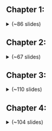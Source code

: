 ## Chapter 1:

<details>
    <summary>(~86 slides)</summary>
    <br>
    <img src="chapter1/0001.png">
    <img src="chapter1/0002.png">
    <img src="chapter1/0003.png">
    <img src="chapter1/0004.png">
    <img src="chapter1/0005.png">
    <img src="chapter1/0006.png">
    <img src="chapter1/0007.png">
    <img src="chapter1/0008.png">
    <img src="chapter1/0009.png">
    <img src="chapter1/0010.png">
    <img src="chapter1/0011.png">
    <img src="chapter1/0012.png">
    <img src="chapter1/0013.png">
    <img src="chapter1/0014.png">
    <img src="chapter1/0015.png">
    <img src="chapter1/0016.png">
    <img src="chapter1/0017.png">
    <img src="chapter1/0018.png">
    <img src="chapter1/0019.png">
    <img src="chapter1/0020.png">
    <img src="chapter1/0021.png">
    <img src="chapter1/0022.png">
    <img src="chapter1/0023.png">
    <img src="chapter1/0024.png">
    <img src="chapter1/0025.png">
    <img src="chapter1/0026.png">
    <img src="chapter1/0027.png">
    <img src="chapter1/0028.png">
    <img src="chapter1/0029.png">
    <img src="chapter1/0030.png">
    <img src="chapter1/0031.png">
    <img src="chapter1/0032.png">
    <img src="chapter1/0033.png">
    <img src="chapter1/0034.png">
    <img src="chapter1/0035.png">
    <img src="chapter1/0036.png">
    <img src="chapter1/0037.png">
    <img src="chapter1/0038.png">
    <img src="chapter1/0039.png">
    <img src="chapter1/0040.png">
    <img src="chapter1/0041.png">
    <img src="chapter1/0042.png">
    <img src="chapter1/0043.png">
    <img src="chapter1/0044.png">
    <img src="chapter1/0045.png">
    <img src="chapter1/0046.png">
    <img src="chapter1/0047.png">
    <img src="chapter1/0048.png">
    <img src="chapter1/0049.png">
    <img src="chapter1/0050.png">
    <img src="chapter1/0051.png">
    <img src="chapter1/0052.png">
    <img src="chapter1/0053.png">
    <img src="chapter1/0054.png">
    <img src="chapter1/0055.png">
    <img src="chapter1/0056.png">
    <img src="chapter1/0057.png">
    <img src="chapter1/0058.png">
    <img src="chapter1/0059.png">
    <img src="chapter1/0060.png">
    <img src="chapter1/0061.png">
    <img src="chapter1/0062.png">
    <img src="chapter1/0063.png">
    <img src="chapter1/0064.png">
    <img src="chapter1/0065.png">
    <img src="chapter1/0066.png">
    <img src="chapter1/0067.png">
    <img src="chapter1/0068.png">
    <img src="chapter1/0069.png">
    <img src="chapter1/0070.png">
    <img src="chapter1/0071.png">
    <img src="chapter1/0072.png">
    <img src="chapter1/0073.png">
    <img src="chapter1/0074.png">
    <img src="chapter1/0075.png">
    <img src="chapter1/0076.png">
    <img src="chapter1/0077.png">
    <img src="chapter1/0078.png">
    <img src="chapter1/0079.png">
    <img src="chapter1/0080.png">
    <img src="chapter1/0081.png">
    <img src="chapter1/0082.png">
    <img src="chapter1/0083.png">
    <img src="chapter1/0084.png">
    <img src="chapter1/0085.png">
    <img src="chapter1/0086.png">
</details>

## Chapter 2:

<details>
    <summary>(~67 slides)</summary>
    <br>
    <img src="chapter2/0001.png">
    <img src="chapter2/0002.png">
    <img src="chapter2/0003.png">
    <img src="chapter2/0004.png">
    <img src="chapter2/0005.png">
    <img src="chapter2/0006.png">
    <img src="chapter2/0007.png">
    <img src="chapter2/0008.png">
    <img src="chapter2/0009.png">
    <img src="chapter2/0010.png">
    <img src="chapter2/0011.png">
    <img src="chapter2/0012.png">
    <img src="chapter2/0013.png">
    <img src="chapter2/0014.png">
    <img src="chapter2/0015.png">
    <img src="chapter2/0016.png">
    <img src="chapter2/0017.png">
    <img src="chapter2/0018.png">
    <img src="chapter2/0019.png">
    <img src="chapter2/0020.png">
    <img src="chapter2/0021.png">
    <img src="chapter2/0022.png">
    <img src="chapter2/0023.png">
    <img src="chapter2/0024.png">
    <img src="chapter2/0025.png">
    <img src="chapter2/0026.png">
    <img src="chapter2/0027.png">
    <img src="chapter2/0028.png">
    <img src="chapter2/0029.png">
    <img src="chapter2/0030.png">
    <img src="chapter2/0031.png">
    <img src="chapter2/0032.png">
    <img src="chapter2/0033.png">
    <img src="chapter2/0034.png">
    <img src="chapter2/0035.png">
    <img src="chapter2/0036.png">
    <img src="chapter2/0037.png">
    <img src="chapter2/0038.png">
    <img src="chapter2/0039.png">
    <img src="chapter2/0040.png">
    <img src="chapter2/0041.png">
    <img src="chapter2/0042.png">
    <img src="chapter2/0043.png">
    <img src="chapter2/0044.png">
    <img src="chapter2/0045.png">
    <img src="chapter2/0046.png">
    <img src="chapter2/0047.png">
    <img src="chapter2/0048.png">
    <img src="chapter2/0049.png">
    <img src="chapter2/0050.png">
    <img src="chapter2/0051.png">
    <img src="chapter2/0052.png">
    <img src="chapter2/0053.png">
    <img src="chapter2/0054.png">
    <img src="chapter2/0055.png">
    <img src="chapter2/0056.png">
    <img src="chapter2/0057.png">
    <img src="chapter2/0058.png">
    <img src="chapter2/0059.png">
    <img src="chapter2/0060.png">
    <img src="chapter2/0061.png">
    <img src="chapter2/0062.png">
    <img src="chapter2/0063.png">
    <img src="chapter2/0064.png">
    <img src="chapter2/0065.png">
    <img src="chapter2/0066.png">
    <img src="chapter2/0067.png">
</details>

## Chapter 3:

<details>
    <summary>(~110 slides)</summary>
    <br>
    <img src="chapter3/0001.png">
    <img src="chapter3/0002.png">
    <img src="chapter3/0003.png">
    <img src="chapter3/0004.png">
    <img src="chapter3/0005.png">
    <img src="chapter3/0006.png">
    <img src="chapter3/0007.png">
    <img src="chapter3/0008.png">
    <img src="chapter3/0009.png">
    <img src="chapter3/0010.png">
    <img src="chapter3/0011.png">
    <img src="chapter3/0012.png">
    <img src="chapter3/0013.png">
    <img src="chapter3/0014.png">
    <img src="chapter3/0015.png">
    <img src="chapter3/0016.png">
    <img src="chapter3/0017.png">
    <img src="chapter3/0018.png">
    <img src="chapter3/0019.png">
    <img src="chapter3/0020.png">
    <img src="chapter3/0021.png">
    <img src="chapter3/0022.png">
    <img src="chapter3/0023.png">
    <img src="chapter3/0024.png">
    <img src="chapter3/0025.png">
    <img src="chapter3/0026.png">
    <img src="chapter3/0027.png">
    <img src="chapter3/0028.png">
    <img src="chapter3/0029.png">
    <img src="chapter3/0030.png">
    <img src="chapter3/0031.png">
    <img src="chapter3/0032.png">
    <img src="chapter3/0033.png">
    <img src="chapter3/0034.png">
    <img src="chapter3/0035.png">
    <img src="chapter3/0036.png">
    <img src="chapter3/0037.png">
    <img src="chapter3/0038.png">
    <img src="chapter3/0039.png">
    <img src="chapter3/0040.png">
    <img src="chapter3/0041.png">
    <img src="chapter3/0042.png">
    <img src="chapter3/0043.png">
    <img src="chapter3/0044.png">
    <img src="chapter3/0045.png">
    <img src="chapter3/0046.png">
    <img src="chapter3/0047.png">
    <img src="chapter3/0048.png">
    <img src="chapter3/0049.png">
    <img src="chapter3/0050.png">
    <img src="chapter3/0051.png">
    <img src="chapter3/0052.png">
    <img src="chapter3/0053.png">
    <img src="chapter3/0054.png">
    <img src="chapter3/0055.png">
    <img src="chapter3/0056.png">
    <img src="chapter3/0057.png">
    <img src="chapter3/0058.png">
    <img src="chapter3/0059.png">
    <img src="chapter3/0060.png">
    <img src="chapter3/0061.png">
    <img src="chapter3/0062.png">
    <img src="chapter3/0063.png">
    <img src="chapter3/0064.png">
    <img src="chapter3/0065.png">
    <img src="chapter3/0066.png">
    <img src="chapter3/0067.png">
    <img src="chapter3/0068.png">
    <img src="chapter3/0069.png">
    <img src="chapter3/0070.png">
    <img src="chapter3/0071.png">
    <img src="chapter3/0072.png">
    <img src="chapter3/0073.png">
    <img src="chapter3/0074.png">
    <img src="chapter3/0075.png">
    <img src="chapter3/0076.png">
    <img src="chapter3/0077.png">
    <img src="chapter3/0078.png">
    <img src="chapter3/0079.png">
    <img src="chapter3/0080.png">
    <img src="chapter3/0081.png">
    <img src="chapter3/0082.png">
    <img src="chapter3/0083.png">
    <img src="chapter3/0084.png">
    <img src="chapter3/0085.png">
    <img src="chapter3/0086.png">
    <img src="chapter3/0087.png">
    <img src="chapter3/0088.png">
    <img src="chapter3/0089.png">
    <img src="chapter3/0090.png">
    <img src="chapter3/0091.png">
    <img src="chapter3/0092.png">
    <img src="chapter3/0093.png">
    <img src="chapter3/0094.png">
    <img src="chapter3/0095.png">
    <img src="chapter3/0096.png">
    <img src="chapter3/0097.png">
    <img src="chapter3/0098.png">
    <img src="chapter3/0099.png">
    <img src="chapter3/0100.png">
    <img src="chapter3/0101.png">
    <img src="chapter3/0102.png">
    <img src="chapter3/0103.png">
    <img src="chapter3/0104.png">
    <img src="chapter3/0105.png">
    <img src="chapter3/0106.png">
    <img src="chapter3/0107.png">
    <img src="chapter3/0108.png">
    <img src="chapter3/0109.png">
    <img src="chapter3/0110.png">
</details>

## Chapter 4:

<details>
    <summary>(~104 slides)</summary>
    <br>
    <img src="chapter4/0001.png">
    <img src="chapter4/0002.png">
    <img src="chapter4/0003.png">
    <img src="chapter4/0004.png">
    <img src="chapter4/0005.png">
    <img src="chapter4/0006.png">
    <img src="chapter4/0007.png">
    <img src="chapter4/0008.png">
    <img src="chapter4/0009.png">
    <img src="chapter4/0010.png">
    <img src="chapter4/0011.png">
    <img src="chapter4/0012.png">
    <img src="chapter4/0013.png">
    <img src="chapter4/0014.png">
    <img src="chapter4/0015.png">
    <img src="chapter4/0016.png">
    <img src="chapter4/0017.png">
    <img src="chapter4/0018.png">
    <img src="chapter4/0019.png">
    <img src="chapter4/0020.png">
    <img src="chapter4/0021.png">
    <img src="chapter4/0022.png">
    <img src="chapter4/0023.png">
    <img src="chapter4/0024.png">
    <img src="chapter4/0025.png">
    <img src="chapter4/0026.png">
    <img src="chapter4/0027.png">
    <img src="chapter4/0028.png">
    <img src="chapter4/0029.png">
    <img src="chapter4/0030.png">
    <img src="chapter4/0031.png">
    <img src="chapter4/0032.png">
    <img src="chapter4/0033.png">
    <img src="chapter4/0034.png">
    <img src="chapter4/0035.png">
    <img src="chapter4/0036.png">
    <img src="chapter4/0037.png">
    <img src="chapter4/0038.png">
    <img src="chapter4/0039.png">
    <img src="chapter4/0040.png">
    <img src="chapter4/0041.png">
    <img src="chapter4/0042.png">
    <img src="chapter4/0043.png">
    <img src="chapter4/0044.png">
    <img src="chapter4/0045.png">
    <img src="chapter4/0046.png">
    <img src="chapter4/0047.png">
    <img src="chapter4/0048.png">
    <img src="chapter4/0049.png">
    <img src="chapter4/0050.png">
    <img src="chapter4/0051.png">
    <img src="chapter4/0052.png">
    <img src="chapter4/0053.png">
    <img src="chapter4/0054.png">
    <img src="chapter4/0055.png">
    <img src="chapter4/0056.png">
    <img src="chapter4/0057.png">
    <img src="chapter4/0058.png">
    <img src="chapter4/0059.png">
    <img src="chapter4/0060.png">
    <img src="chapter4/0061.png">
    <img src="chapter4/0062.png">
    <img src="chapter4/0063.png">
    <img src="chapter4/0064.png">
    <img src="chapter4/0065.png">
    <img src="chapter4/0066.png">
    <img src="chapter4/0067.png">
    <img src="chapter4/0068.png">
    <img src="chapter4/0069.png">
    <img src="chapter4/0070.png">
    <img src="chapter4/0071.png">
    <img src="chapter4/0072.png">
    <img src="chapter4/0073.png">
    <img src="chapter4/0074.png">
    <img src="chapter4/0075.png">
    <img src="chapter4/0076.png">
    <img src="chapter4/0077.png">
    <img src="chapter4/0078.png">
    <img src="chapter4/0079.png">
    <img src="chapter4/0080.png">
    <img src="chapter4/0081.png">
    <img src="chapter4/0082.png">
    <img src="chapter4/0083.png">
    <img src="chapter4/0084.png">
    <img src="chapter4/0085.png">
    <img src="chapter4/0086.png">
    <img src="chapter4/0087.png">
    <img src="chapter4/0088.png">
    <img src="chapter4/0089.png">
    <img src="chapter4/0090.png">
    <img src="chapter4/0091.png">
    <img src="chapter4/0092.png">
    <img src="chapter4/0093.png">
    <img src="chapter4/0094.png">
    <img src="chapter4/0095.png">
    <img src="chapter4/0096.png">
    <img src="chapter4/0097.png">
    <img src="chapter4/0098.png">
    <img src="chapter4/0099.png">
    <img src="chapter4/0100.png">
    <img src="chapter4/0101.png">
    <img src="chapter4/0102.png">
    <img src="chapter4/0103.png">
    <img src="chapter4/0104.png">
</details>

